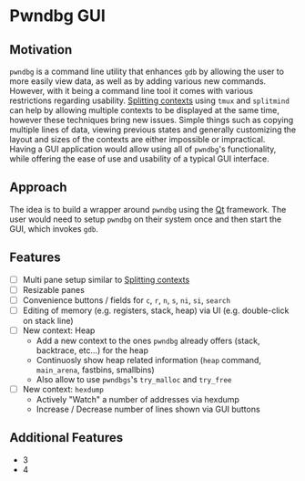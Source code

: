 # Pwndbg GUI

## Motivation

`pwndbg` is a command line utility that enhances `gdb` by allowing the user to more easily view data, as well as by adding various new commands.
However, with it being a command line tool it comes with various restrictions regarding usability.
[Splitting contexts](https://github.com/pwndbg/pwndbg/blob/dev/FEATURES.md#splitting--layouting-context) using `tmux` and `splitmind` can help by allowing multiple contexts to be displayed at the same time, however these techniques bring new issues.
Simple things such as copying multiple lines of data, viewing previous states and generally customizing the layout and sizes of the contexts are either impossible or impractical.  
Having a GUI application would allow using all of `pwndbg`'s functionality, while offering the ease of use and usability of a typical GUI interface.

## Approach

The idea is to build a wrapper around `pwndbg` using the [Qt](https://doc.qt.io/qtforpython-6/) framework.
The user would need to setup `pwndbg` on their system once and then start the GUI, which invokes `gdb`.

## Features

- [ ] Multi pane setup similar to [Splitting contexts](https://github.com/pwndbg/pwndbg/blob/dev/FEATURES.md#splitting--layouting-context)
- [ ] Resizable panes
- [ ] Convenience buttons / fields for `c`, `r`, `n`, `s`, `ni`, `si`, `search`
- [ ] Editing of memory (e.g. registers, stack, heap) via UI (e.g. double-click on stack line)
- [ ] New context: Heap
    - Add a new context to the ones `pwndbg` already offers (stack, backtrace, etc...) for the heap
    - Continuosly show heap related information (`heap` command, `main_arena`, fastbins, smallbins)
    - Also allow to use `pwndbgs`'s `try_malloc` and `try_free`
- [ ] New context: `hexdump`
    - Actively "Watch" a number of addresses via hexdump
    - Increase / Decrease number of lines shown via GUI buttons

## Additional Features

- 3
- 4